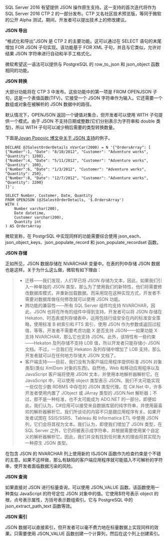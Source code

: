 SQL Server 2016 有望提供 JSON 操作原生支持。这一支持的首次迭代将作为 SQL Server 2016 CTP 2 的一部分发布。CTP 又名社区技术预览版，等同于微软的公开 Alpha 测试，期间，开发者可以提出技术上的修改建议。

**JSON 导出**

“格式化和导出”JSON 是 CTP 2 的主要功能。这可以通过在 SELECT 语句的末尾增加 FOR JSON 子句实现。该功能基于 FOR XML 子句，并且与它类似，允许对结果 JSON 字符串进行自动和半手工格式化。

微软希望这一语法可以提供与 PostgreSQL 的 row_to_json 和 json_object 函数相同的功能。

**JSON 转换**

大部分功能将在 CTP 3 中发布。这些功能中的第一项是 FROM OPENJSON 子句，这是一个表值函数(TFV)，它接受一个 JSON 字符串作为输入。它还需要一个数组或对象在被解析的 JSON 数据中的路径。

默认情况下，OPENJSON 返回一个键值对集合，但开发者可以使用 WITH 子句提供一个模式。由于 JSON 不支持日期或整数(它们分别表示为字符串和 double 类型)，所以 WITH 子句可以减少稍后需要的类型转换数量。

下面是[Jovan Popovic 博文中关于 JSON 支持](http://blogs.msdn.com/b/jocapc/archive/2015/05/16/json-support-in-sql-server-2016.aspx)的例子。

```
DECLARE @JSalestOrderDetails nVarCar(2000) = N '{"OrdersArray": [
{"Number":1, "Date": "8/10/2012", "Customer": "Adventure works", "Quantity": 1200},
{"Number":4, "Date": "5/11/2012", "Customer": "Adventure works", "Quantity": 100},
{"Number":6, "Date": "1/3/2012", "Customer": "Adventure works", "Quantity": 250},
{"Number":8, "Date": "12/7/2012", "Customer": "Adventure works", "Quantity": 2200}
]}';

SELECT Number, Customer, Date, Quantity
FROM OPENJSON (@JSalestOrderDetails, '$.OrdersArray')
WITH (
    Number varchar(200),
    Date datetime,
    Customer varchar(200),
    Quantity int
) AS OrdersArray
```

微软宣称，在 PostgrSQL 中实现同样的功能需要综合使用 json_each、json_object_keys、json_populate_record 和 json_populate_recordset 函数。

**JSON 存储**

正如所见，JSON 数据存储在 NVARCHAR 变量中。在表的列中存储 JSON 数据也是这样。关于为什么这么做，微软有如下理由：

> - 迁移——我们发现，人们早已将 JSON 存储为文本，因此，如果我们引入一种单独的 JSON 类型，那么为了使用我们的新特性，他们将需要修改数据库模式，并重新加载数据。而采用现在这种实现方式，开发者不需要对数据库做任何修改就可以使用 JSON 功能。
> - 跨功能的兼容性——所有 SQL Server 组件均支持 NVARCHAR，因此，JSON 也将在所有的组件中得到支持。开发者可以将 JSON 存储在 Hekaton、时态表或列存储表中，运用包括行级安全在内的标准安全策略，使用标准 B 树索引和 FTS 索引，使用 JSON 作为参数或返回过程值，等等。开发者不需要考虑功能 X 是否支持 JSON——如果功能 X 支持 NVARCHAR，那么它也支持 JSON。此外，该特性有一些约束——Hekaton 及列存储不支持 LOB 值，所以开发者只能存储小 JSON 文档。不过，一旦我们在 Hekaton 及列存储中增加了 LOB 支持，那么开发者就可以在任何地方存储大 JSON 文档了。
> - 客户端支持——目前，我们没有为客户端应用程序提供标准 JSON 对象类型(类似 XmlDom 对象的东西)。自然地，Web 和移动应用程序以及 JavaScript 客户端将使用 JSON 文本，并使用本地解析器解析它。在 JavaScript 中，可以使用 object 类型表示 JSON。我们不太可能实现一些仅在少数 RDBMS 中存在的 JSON 类型代理。在 C#.Net 中，许多开发者使用内置了 JObject 或 JArray 类型的 JSON.Net 解析器；不过，那不是一种标准，也不太可能成为 ADO.NET 的一部分。即便如此，我们认为，C#应用可以接受来自数据库层的纯字符串，并使用最喜欢的解析器解析它。我们所谈论的内容不只是跟应用程序有关。如果开发者试图在 SSIS/SSRS、Tableau 和 Informatica ETL 中使用 JSON 列，它们会将其视为文本。我们认为，即使我们增加了 JSON 类型，在 SQL Server 之外，它仍将被表示成字符串，并根据需要使用某个自定义的解析器解析它。因此，我们并没有找到任何重大的理由将其实现为一种原生 JSON 类型。

在包含 JSON 的 NVARCHAR 列上使用新的 ISJSON 函数作为检查约束是个不错的主意。如果不这样做，那么有缺陷的客户端应用程序就可能插入不可解析的字符串，使开发者面临数据污染的风险。

**JSON 查询**

如果直接对 JSON 进行标量查询，可以使用 JSON_VALUE 函数。该函数使用一种类似 JavaScript 的符号定位 JSON 对象中的值。它使用\$符号表示 object 的根，点号表示属性，方括号表示数组索引。它与 PostgreSQL 中的 json_extract_path_text 函数等效。

**JSON 索引**

JSON 数据可以直接索引，但开发者可以毫不费力地在标量数据上实现同样的效果。只需要使用 JSON_VALUE 函数创建一个计算列，然后在这个列上创建索引。

